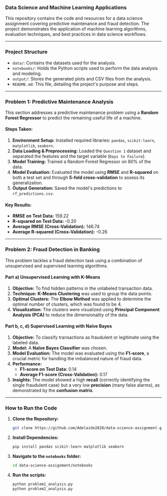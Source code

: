 
### **Data Science and Machine Learning Applications**

This repository contains the code and resources for a data science assignment covering predictive maintenance and fraud detection. The project demonstrates the application of machine learning algorithms, evaluation techniques, and best practices in data science workflows.

-----

### **Project Structure**

  * `data/`: Contains the datasets used for the analysis.
  * `notebooks/`: Holds the Python scripts used to perform the data analysis and modeling.
  * `output/`: Stores the generated plots and CSV files from the analysis.
  * `README.md`: This file, detailing the project's purpose and steps.

-----

### **Problem 1: Predictive Maintenance Analysis**

This section addresses a predictive maintenance problem using a **Random Forest Regressor** to predict the remaining useful life of a machine.

#### **Steps Taken:**

1.  **Environment Setup:** Installed required libraries: `pandas`, `scikit-learn`, `matplotlib`, `seaborn`.
2.  **Data Loading & Preprocessing:** Loaded the `Question 1` dataset and separated the features and the target variable (`Days to Failure`).
3.  **Model Training:** Trained a Random Forest Regressor on 80% of the data.
4.  **Model Evaluation:** Evaluated the model using **RMSE** and **R-squared** on both a test set and through **5-fold cross-validation** to assess its generalization.
5.  **Output Generation:** Saved the model's predictions to `rf_predictions.csv`.

#### **Key Results:**

  * **RMSE on Test Data:** 159.22
  * **R-squared on Test Data:** -0.20
  * **Average RMSE (Cross-Validation):** 146.74
  * **Average R-squared (Cross-Validation):** -0.26

-----

### **Problem 2: Fraud Detection in Banking**

This problem tackles a fraud detection task using a combination of unsupervised and supervised learning algorithms.

#### **Part a) Unsupervised Learning with K-Means**

1.  **Objective:** To find hidden patterns in the unlabeled transaction data.
2.  **Technique:** **K-Means Clustering** was used to group the data points.
3.  **Optimal Clusters:** The **Elbow Method** was applied to determine the optimal number of clusters, which was found to be 4.
4.  **Visualization:** The clusters were visualized using **Principal Component Analysis (PCA)** to reduce the dimensionality of the data.

#### **Part b, c, d) Supervised Learning with Naïve Bayes**

1.  **Objective:** To classify transactions as fraudulent or legitimate using the labeled data.
2.  **Model:** A **Naïve Bayes Classifier** was chosen.
3.  **Model Evaluation:** The model was evaluated using the **F1-score**, a crucial metric for handling the imbalanced nature of fraud data.
4.  **Performance:**
      * **F1-score on Test Data:** 0.14
      * **Average F1-score (Cross-Validation):** 0.17
5.  **Insights:** The model showed a high **recall** (correctly identifying the single fraudulent case) but a very low **precision** (many false alarms), as demonstrated by the **confusion matrix**.

-----

### **How to Run the Code**

1.  **Clone the Repository:**
    ```bash
    git clone https://github.com/Adelaide2828/data-science-assignment.git
    ```
2.  **Install Dependencies:**
    ```bash
    pip install pandas scikit-learn matplotlib seaborn
    ```
3.  **Navigate to the `notebooks` folder:**
    ```bash
    cd data-science-assignment/notebooks
    ```
4.  **Run the scripts:**
    ```bash
    python problem1_analysis.py
    python problem2_analysis.py
    ```

